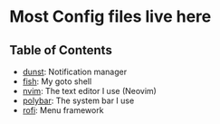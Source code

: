 # Most Config files live here
## Table of Contents
- [dunst](https://github.com/ironlungx/dotfiles/tree/main/.config/dunst): Notification manager
- [fish](https://github.com/ironlungx/dotfiles/tree/main/.config/fish): My goto shell
- [nvim](https://github.com/ironlungx/dotfiles/tree/main/.config/nvim): The text editor I use (Neovim)
- [polybar](https://github.com/ironlungx/dotfiles/tree/main/.config/polybar): The system bar I use
- [rofi](https://github.com/ironlungx/dotfiles/tree/main/.config/rofi): Menu framework
